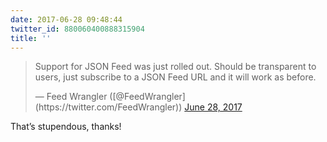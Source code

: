 ```yaml
---
date: 2017-06-28 09:48:44
twitter_id: 880060400888315904
title: ''
---
```


<blockquote class="twitter-tweet"><p lang="en" dir="ltr">Support for JSON Feed was just rolled out.  Should be transparent to users, just subscribe to a JSON Feed URL and it will work as before.</p>&mdash; Feed Wrangler ([@FeedWrangler](https://twitter.com/FeedWrangler)) <a href="https://twitter.com/FeedWrangler/status/880044130893803520?ref_src=twsrc%5Etfw">June 28, 2017</a></blockquote>
<script async src="https://platform.twitter.com/widgets.js" charset="utf-8"></script>

That’s stupendous, thanks!
